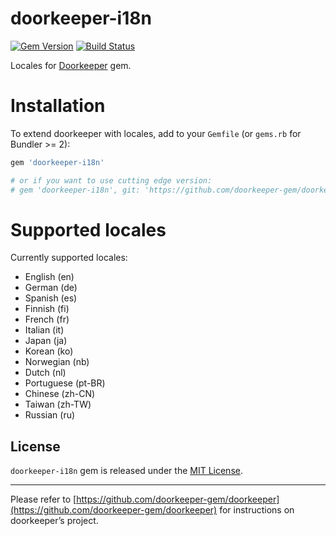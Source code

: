 # doorkeeper-i18n
[![Gem Version](https://badge.fury.io/rb/doorkeeper-i18n.svg)](http://badge.fury.io/rb/doorkeeper-i18n)
[![Build Status](https://travis-ci.org/doorkeeper-gem/doorkeeper-i18n.svg?branch=master)](https://travis-ci.org/doorkeeper-gem/doorkeeper-i18n)

Locales for [Doorkeeper](https://github.com/doorkeeper-gem/doorkeeper) gem.

# Installation

To extend doorkeeper with locales, add to your `Gemfile` (or `gems.rb` for Bundler >= 2):

```ruby
gem 'doorkeeper-i18n'

# or if you want to use cutting edge version:
# gem 'doorkeeper-i18n', git: 'https://github.com/doorkeeper-gem/doorkeeper-i18n.git'

```
# Supported locales

Currently supported locales:

* English (en)
* German (de)
* Spanish (es)
* Finnish (fi)
* French (fr)
* Italian (it)
* Japan (ja)
* Korean (ko)
* Norwegian (nb)
* Dutch (nl)
* Portuguese (pt-BR)
* Chinese (zh-CN)
* Taiwan (zh-TW)
* Russian (ru)

## License

`doorkeeper-i18n` gem is released under the [MIT License](http://www.opensource.org/licenses/MIT).

---

Please refer to [https://github.com/doorkeeper-gem/doorkeeper](https://github.com/doorkeeper-gem/doorkeeper) for instructions on
doorkeeper’s project.
